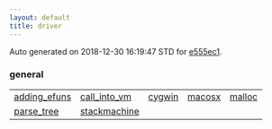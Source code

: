 ```yaml
---
layout: default
title: driver
---
```


Auto generated on 2018-12-30 16:19:47 STD for [e555ec1](https://github.com/fluffos/fluffos/tree/e555ec1).

### general

<table class='table table-condensed'>
<tr>
<td>
<a href='general/adding_efuns.html'>adding_efuns</a>
</td>
<td>
<a href='general/call_into_vm.html'>call_into_vm</a>
</td>
<td>
<a href='general/cygwin.html'>cygwin</a>
</td>
<td>
<a href='general/macosx.html'>macosx</a>
</td>
<td>
<a href='general/malloc.html'>malloc</a>
</td>
</tr>
<tr>
<td>
<a href='general/parse_tree.html'>parse_tree</a>
</td>
<td>
<a href='general/stackmachine.html'>stackmachine</a>
</td>
<td></td>
<td></td>
<td></td>
</tr>
</table>
